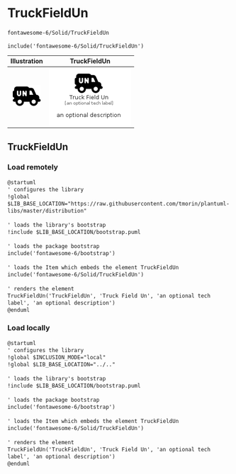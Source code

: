 # TruckFieldUn


```text
fontawesome-6/Solid/TruckFieldUn
```

```text
include('fontawesome-6/Solid/TruckFieldUn')
```



| Illustration | TruckFieldUn |
| :---: | :---: |
| ![illustration for Illustration](../../fontawesome-6/Solid/TruckFieldUn.png) | ![illustration for TruckFieldUn](../../fontawesome-6/Solid/TruckFieldUn.Local.png) |




## TruckFieldUn

### Load remotely
```plantuml
@startuml
' configures the library
!global $LIB_BASE_LOCATION="https://raw.githubusercontent.com/tmorin/plantuml-libs/master/distribution"

' loads the library's bootstrap
!include $LIB_BASE_LOCATION/bootstrap.puml

' loads the package bootstrap
include('fontawesome-6/bootstrap')

' loads the Item which embeds the element TruckFieldUn
include('fontawesome-6/Solid/TruckFieldUn')

' renders the element
TruckFieldUn('TruckFieldUn', 'Truck Field Un', 'an optional tech label', 'an optional description')
@enduml
```

### Load locally
```plantuml
@startuml
' configures the library
!global $INCLUSION_MODE="local"
!global $LIB_BASE_LOCATION="../.."

' loads the library's bootstrap
!include $LIB_BASE_LOCATION/bootstrap.puml

' loads the package bootstrap
include('fontawesome-6/bootstrap')

' loads the Item which embeds the element TruckFieldUn
include('fontawesome-6/Solid/TruckFieldUn')

' renders the element
TruckFieldUn('TruckFieldUn', 'Truck Field Un', 'an optional tech label', 'an optional description')
@enduml
```


